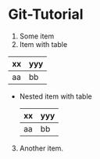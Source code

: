 # Git-Tutorial
1. Some item
2. Item with table

  | xx|yyy|
  |---|---|
  |aa|bb|
  * Nested item with table

     | xx|yyy|
     |---|---|
     |aa|bb|
3. Another item.
